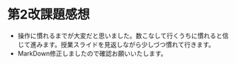 # 第2改課題感想
- 操作に慣れるまでが大変だと思いました。数こなして行くうちに慣れると信じて進みます。授業スライドを見返しながら少しづつ慣れて行きます。
- MarkDown修正しましたので確認お願いいたします。
